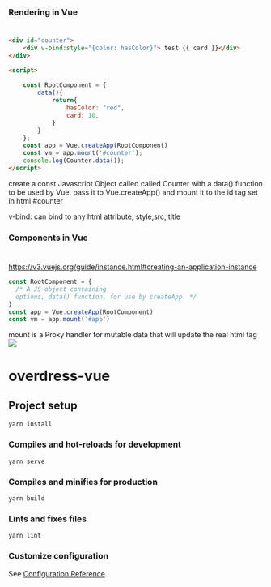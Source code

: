 
<h3>Rendering in Vue</h3>

#

```html
<div id="counter">
    <div v-bind:style="{color: hasColor}"> test {{ card }}</div> 
</div>

<script>
    
    const RootComponent = { 
        data(){
            return{
                hasColor: "red",
                card: 10, 
            }
        }
    };
    const app = Vue.createApp(RootComponent)
    const vm = app.mount('#counter');
    console.log(Counter.data());
</script>
``` 
<p>create a const Javascript Object called called Counter with a data() function to be used by Vue. pass it to Vue.createApp() and mount it to the id tag set in html #counter</p>
<p>v-bind: can bind to any html attribute, style,src, title</p>

<h3>Components in Vue</h3>

#
https://v3.vuejs.org/guide/instance.html#creating-an-application-instance

````js
const RootComponent = {
  /* A JS object containing 
  options, data() function, for use by createApp  */
}
const app = Vue.createApp(RootComponent)
const vm = app.mount('#app')
````
mount is a Proxy handler for mutable data that will update the real html tag
<img src="https://i.imgur.com/vPGwOum.png">

# overdress-vue
## Project setup
```
yarn install
```
### Compiles and hot-reloads for development
```
yarn serve
```
### Compiles and minifies for production
```
yarn build
```
### Lints and fixes files
```
yarn lint
```
### Customize configuration
See [Configuration Reference](https://cli.vuejs.org/config/).
